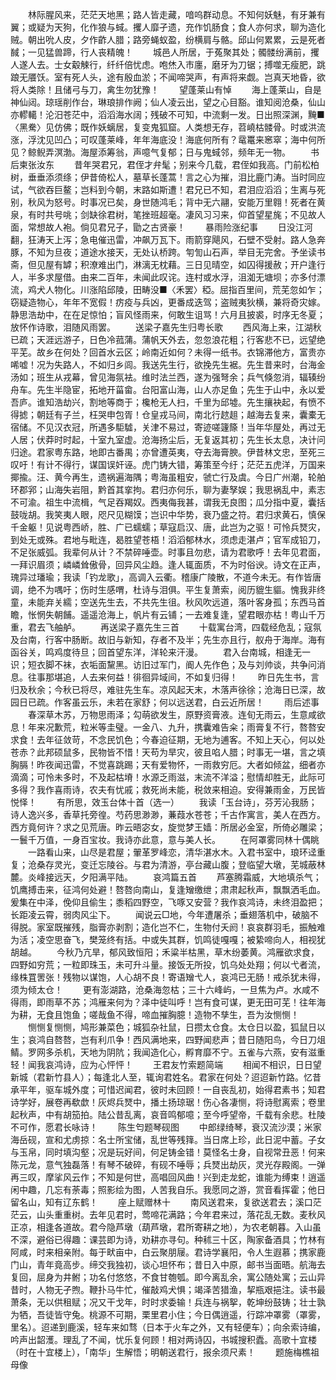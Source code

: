 <!-- { "loadSidebar": true } -->
　　林际腥风来，茫茫天地黑；路人皆走藏，喑呜群动息。不知何妖魅，有牙兼有翼；或疑为天狗，化作狼与蜮。攫人靡孑遗，充作饥肠食；食人亦何求，聊为造化贼。朝出吮人皮，夕作齚人腊；路旁蝇蚁盈，纷横肩与骼。邱山何累累，云是死者馘；一见猛兽蹄，行人丧精魄！
　　城邑人所居，于菟聚其处；髑髅纷满前，攫人遂人去。士女觳觫行，纤纤倍忧虑。咆烋入市廛，磨牙为刀锯；搏噬无瘦肥，跳踉无餍饫。室有死人头，途有殷血淤；不闻啼哭声，有声将来觑。岂真天地昏，欲将人类除！且储弓与刀，禽生勿犹豫！
　　望蓬莱山有悼
　　海上蓬莱山，自是神仙闼。琼瑶削作台，琳琅排作阙；仙人凌云出，望之心目豁。谁知阅沧桑，仙山亦轇轕！沦汨苍茫中，滔滔海水阔；残破不可知，中流剩一发。日出照深渊，黤■〈黑駦〉见仿佛；既作妖螭居，复变鬼狐窟。人类想无存，苕嶢枯髅骨。时或洪流涨，浮沈见凹凸；可叹蓬莱峰，年年海底没！海底何所有？鼋鼍来窸窣；海中何所见？鲸鲵弄溟渤。海屋添筹翁，声噫气复郁；日与鬼蜮邻，频年无一物。
　　书后柬张汝东
　　昔年哭君兄，君侄才弁髦；别来今几载，君侄如我高。门前松柏树，垂垂添须绦；伊昔倚松人，墓草长蓬蒿！言之心为摧，泪比鹿门涛。当时同应试，气欲吞巨鳌；岂料到今朝，末路如斯遭！君兄已不知，君泪应滔滔；生离与死别，秋风为怒号。时事况已矣，身世随鸿毛；背中无六翮，安能万里翱！死者在黄泉，有时共号咷；剑缺徐君树，笔挫班超毫。凄风习习来，仰首望星旄；不见故人面，常想故人袍。倘见君兄子，勖之古贤豪！
　　暴雨险涨纪事
　　日没江河翻，狂涛天上泻；急电催迅雷，冲飙万瓦下。雨箭穿飓风，石壁不受射。路人急奔豚，不知为旦夜；道途水接天，无处认桥跨。匉訇山石声，举目无完舍。予坐读书斋，但见屋有罅；积潦难出门，淋漓无枕藉。三日见晴空，如囚得援赦；开户逢行人，半多求屋借。由来二百年，未闻此叹诧。连村或水浮，沮洳无塘坝；亦多付漂流，鸡犬人物化。川涨陷邱陵，田畴没■〈禾罢〉稏。屈指百里间，荒芜忽如乍；窃疑造物心，年年不宽假！疠疫与兵凶，更番成迭驾；盗贼夷狄横，兼将奇灾嫁。静思浩劫中，在在足惊怕；盲风怪雨来，何敢生诅骂！六月且披裘，时序无冬夏；放怀作诗歌，泪随风雨罢。
　　送梁子嘉先生归粤长歌
　　西风海上来，江湖秋已疏；天涯远游子，日色冷菰蒲。蒲帆天外去，忽忽浪花粗；行客悲不已，远望绝平芜。故乡在何处？回首水云区；岭南近如何？未得一纸书。衣锦滞他方，富贵亦唏嘘！况为失路人，不如归乡闾。我送先生行，欲挽先生裾。先生昔来时，台海金汤如；班生从戎幕，曾见海氛袪。维时法兰西，遂为强弩余；兵气倏忽消，辐辏纷舟车。先生半隐宦，拓地开菑畲。台阳富山海，山人亦足鱼；先生于山中，永以爱吾庐。谁知浩劫兴，割地等商于；欃枪无人扫，千里为邱墟。先生攘袂起，有愤不得摅；朝廷有子兰，枉哭申包胥！仓皇戎马间，南北行趑趄；越海去复来，囊橐无宿储。不见汉衣冠，所遇多駏驉，关津不易过，寄迹嗟籧篨！当年华屋处，再过无人居；伏莽时时起，十室九室虚。沧海扬尘后，无复返其初；先生长太息，决计问归途。君家粤东路，地即古番禺；亦曾遭英夷，夺去海膏腴。伊昔林文忠，至死三叹吁！有计不得行，谋国误奸诬。虎门铸大错，筹策至今纡；茫茫五虎洋，万国来揶揄。汪、黄今再生，遗祸遍海隅；粤海虽粗安，虢亡行及虞。今日广州潮，轮舶环郡郛；山海失岩阻，黔首其挛拘。君归亦何乐，聊为妻孥娱；我思祸乱中，素志不可渝。祖生中流楫，气足吞羯奴。西夷侮我甚，谓我无良图；瓜分指中夏，囊括鼓咙胡。我笑夷人眼，咫尺见糊馍；岂识中华势，衰乃盛之符。君归求黄石，慎保千金躯！见说粤西峤，胜、广已蠕蠕；草寇启汉、唐，此岂为之驱！可怜兵燹灾，到处无或殊。君地与毗连，曷胜望苍梧！滔滔郁林水，须虑走湛卢；官军成铅刀，不足张威弧。我辈何从计？不禁碎唾壶。时事且勿悲，请为君歌呼！去年见君面，一拜识眉须；嶙嶙耸傲骨，回异风尘趋。逢人辄面质，不为时俗谀。诗文在正声，瑰异过璠瑜；我读「钓龙歌」，高调入云衢。稽康广陵散，不道今未无。有作皆唐调，绝不为喁吁；伤时生感喟，杜诗与泪俱。平生复萧索，阅历貔生貙。愧我非终童，未能弃关繻；空送先生去，不共先生徂。秋风吹远道，落叶客身孤；东西马首瞻，怅惘失朝餔。遥遥沧海上，帆片有云铺；一去难复逢，望君眼亦枯！粤山千万重，君去飞舳舻。
　　再送梁子嘉先生三首
　　十载寓台湾，四载经危乱；寇氛及台南，行客中肠断。故旧与新知，存者不及半；先生亦且行，舣舟于海岸。海有函谷关，鸣鸡度待旦；回首望东洋，洋轮来汗漫。
　　君入台南城，相逢无一识；短衣脚不袜，衣垢面黧黑。访旧过军门，阍人先作色；及与刘帅谈，共争问消息。往事那堪追，人去来何益！徘徊异域间，不如复归得！
　　昨日先生书，言归及秋余；今秋已将尽，难驻先生车。凉风起天末，木落声徐徐；沧海日已深，故园日已疏。作客虽云乐，未若在家舒；何以远送君，白云近所居！
　　雨后述事
　　春深草木苏，万物思雨泽；勾萌欲发生，原野资膏液。连旬无雨云，生意咸欲息！年来况歉荒，粒米等圭璧。一金八、九升，携囊难告籴；雨膏复不行，嗸嗸安求食！去年征敛苛，不念民饥色；今春迫征期，无地为逋客。不知上天心，何以处苍赤？此邦硕鼠多，民物皆不惜！天苟为旱灾，彼且啗人腊；时事无一堪，言之填胸膈！昨夜闻迅雷，不觉喜跳踢；天有爱物怀，一雨救穷厄。大者如倾盆，细者亦滴滴；可怜未多时，不及起枯塉！水源乏雨滋，末流不洋溢；慰情却胜无，此际可多得？我作喜雨诗，农夫有忧戚；救死尚未能，税敛来相迫。安得兼雨金，万民皆悦怿！
　　有所思，效玉台体十首（选一）
　　我读「玉台诗」，芬芳沁我肠；诗人逸兴多，香草托旁徨。芍药思渺渺，蒹葭水苍苍；千古作寓言，美人在西方。西方竟何许？求之见荒唐。昨云晤宓女，旋觉梦王嫱：所居必金室，所倚必雕梁；一鬟千万值，一身百宝妆。我诗亦此意，意与美人长。
　　在阿罩雾同林十偶眺
　　一路看山来，山尽是君屋；翬革罗峰恋，清华湛水木。入君书室中，琅环迳重复；沧桑存灵光，变迁忘陵谷。与君为清游，亭台藏山腹；登临望大墩，芜城蔽林麓。炎峰接远天，夕阳满平陆。
　　哀鸿篇五首
　　芦塞腾霜威，大地填杀气；饥鹰搏击来，征鸿何处避！嗸嗸向南山，复逢矰缴绁；肃肃起秋声，飘飘洒毛血。爰集在中泽，俛仰且偷生；黍稻四野空，飞啄又安营？我作哀鸿诗，未终泪盈把；长距凌云霄，弱肉风尘下。
　　闻说云□地，今年遭屠杀；垂翅落机中，破脑不得脱。家室既摧残，脂膏亦剥割；造化岂不仁，生物付夭阏！哀哀群羽毛，振触难为活；凌空思奋飞，樊笼终有括。中或失其群，饥鸣徒嘎嘎；被絷啼向人，相视犹胡越。
　　今秋乃亢旱，郁风致恒阳；禾粱半枯黑，草木纷萎黄。鸿雁欲求食，四野如穷荒；一粒即珠玉，未可升斗量。接饭无所投，饥乌处处翔；何以弋者流，缘株罝罟张！残物以谋饱，人心胡不良！寄语矰弋人，哀鸿已无肠！戒杀犹未得，须为倾太仓！
　　更有澎湖路，沧桑海忽枯；三十六峰屿，一旦焦为卢。水咸不得雨，即雨草不苏；鸿雁来何为？泽中徒叫呼！岂有食可谋，更无田可芜！往年海为耕，无食且饱鱼；嗟哉鱼不得，啼血摧胸臆！造物不孳生，吾为汝恻恻！
　　恻恻复恻恻，鸠形兼菜色；城狐杂社鼠，日攒太仓食。太仓日以盈，狐鼠日以生；哀鸿自嗸嗸，岂有利爪争！西风满地来，四野闻悲声；昔日随阳鸟，今日刀俎鲭。罗网多杀机，天地为阴阬；我闻造化心，孵育靡不宁。五雀与六燕，安有滋重轻！闻我哀鸿诗，应为心怦怦！
　　王君友竹索题简端
　　相闻不相识，日日望新城（君新竹县人）；每逢北人至，辄询君姓名。君家在何处？迢迢新竹路。忆昔承平年，驱车城外度；可惜迟闻君，彼时未回顾！一自丧乱初，始得君素书；知君诗学好，展卷再欷歔！灰烬兵燹中，播土扬琼琚！伤心各凄恻，将诗慰离索；卷里起秋声，中有胡笳拍。陆公昔乱离，哀音鸣郁噫；至今呼望帝，千载有余悲。杜陵不可作，愿君长咏诗！
　　陈生匄题琴砚图
　　中郎绿绮琴，衰汉流沙漠；米家海岳砚，宣和尤虏掠：名士所宝储，乱世等残箨。当日席上珍，此日泥中蓄。子女与玉帛，同时填沟壑；况是玩好间，何足铸金错！莫怪名士身，自视常丑恶！何来陈元龙，意气独磊落！有琴不破碎，有砚不唾辱；兵燹出劫灰，灵光存殿阁。一弹再三叹，摩挲风云作；不知是何世，高唱回风曲！兴到走龙蛇，谁能为缚束！逍遥闲中趣，几忘有荼毒；照影绘为图，人苦我自乐。我愿同之游，赏音看挥霍；他日留名山，知有辽东鹤！
　　座上赋赠林十
　　南风送君来，复欲送君去；溪口茫茫云，山头重重树。去年见君时，莺啼花满路；今年君来过，落花乱无数。麦秋风正凉，相逢各道故。君今隐芦墩（葫芦墩，君所寄耕之地），为农老朝暮。入山虽不深，避俗已得趣：课芸即为诗，劝耕亦寻句。种秫三十区，陶家备酒具；竹林有阿咸，时来相亲附。每于畎亩中，白云聚朋屦。君诗学襄阳，令人生遐慕；携家鹿门山，青年竟高步。缔交我独初，谈心坦怀布；昔日入中原，邮书当面晤。航海去复回，屈身为井鲋；功名付悠悠，不食甘匏瓠。即今离乱余，寓公随处寓；云山异昔时，人物无孑煦。鞭扑马牛忙，催敲鸡犬惧；竭泽苦猎渔，挈瓶艰挹注。读书最萧条，无以供租赋；况又干戈年，时时求委输！兵连与祸挐，乾坤纷鼓铸；壮士孰为牺，吾徒皆守兔。桃源不可期，栗里君小住；今日偶逍遥，行踪冲罩雾（罩雾，里名）。迢递到鹿溪，轻车来如骛（日本于火车之外，又有轻便车）；向余索诗编，吟声出韶濩。理乱了不闻，忧乐复何顾！相对两诗囚，书城搜积蠹。高歌十宜楼（时在十宜楼上），「南华」生解悟；明朝送君行，报余须尺素！
　　题施梅樵祖母像
